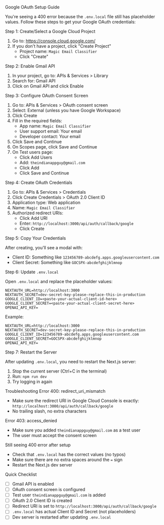 Google OAuth Setup Guide

You're seeing a 400 error because the `.env.local` file still has placeholder values. Follow these steps to get your Google OAuth credentials:

Step 1: Create/Select a Google Cloud Project

1. Go to: https://console.cloud.google.com/
2. If you don't have a project, click "Create Project"
   - Project name: `Magic Email Classifier`
   - Click "Create"

Step 2: Enable Gmail API

1. In your project, go to: APIs & Services > Library
2. Search for: Gmail API
3. Click on Gmail API and click Enable

Step 3: Configure OAuth Consent Screen

1. Go to: APIs & Services > OAuth consent screen
2. Select: External (unless you have Google Workspace)
3. Click Create
4. Fill in the required fields:
   - App name: `Magic Email Classifier`
   - User support email: Your email
   - Developer contact: Your email
5. Click Save and Continue
6. On Scopes page, click Save and Continue
7. On Test users page:
   - Click Add Users
   - Add: `theindianappguy@gmail.com`
   - Click Add
   - Click Save and Continue

Step 4: Create OAuth Credentials

1. Go to: APIs & Services > Credentials
2. Click Create Credentials > OAuth 2.0 Client ID
3. Application type: Web application
4. Name: `Magic Email Classifier`
5. Authorized redirect URIs:
   - Click Add URI
   - Enter: `http://localhost:3000/api/auth/callback/google`
   - Click Create

Step 5: Copy Your Credentials

After creating, you'll see a modal with:

- Client ID: Something like `123456789-abcdefg.apps.googleusercontent.com`
- Client Secret: Something like `GOCSPX-abcdefghijklmnop`

Step 6: Update `.env.local`

Open `.env.local` and replace the placeholder values:

```env
NEXTAUTH_URL=http://localhost:3000
NEXTAUTH_SECRET=dev-secret-key-please-replace-this-in-production
GOOGLE_CLIENT_ID=<paste-your-actual-client-id-here>
GOOGLE_CLIENT_SECRET=<paste-your-actual-client-secret-here>
OPENAI_API_KEY=
```

Example:

```env
NEXTAUTH_URL=http://localhost:3000
NEXTAUTH_SECRET=dev-secret-key-please-replace-this-in-production
GOOGLE_CLIENT_ID=123456789-abcdefg.apps.googleusercontent.com
GOOGLE_CLIENT_SECRET=GOCSPX-abcdefghijklmnop
OPENAI_API_KEY=
```

Step 7: Restart the Server

After updating `.env.local`, you need to restart the Next.js server:

1. Stop the current server (Ctrl+C in the terminal)
2. Run: `npm run dev`
3. Try logging in again

Troubleshooting
Error 400: redirect_uri_mismatch

- Make sure the redirect URI in Google Cloud Console is exactly: `http://localhost:3000/api/auth/callback/google`
- No trailing slash, no extra characters

Error 403: access_denied

- Make sure you added `theindianappguy@gmail.com` as a test user
- The user must accept the consent screen

Still seeing 400 error after setup

- Check that `.env.local` has the correct values (no typos)
- Make sure there are no extra spaces around the `=` sign
- Restart the Next.js dev server

Quick Checklist

- [ ] Gmail API is enabled
- [ ] OAuth consent screen is configured
- [ ] Test user `theindianappguy@gmail.com` is added
- [ ] OAuth 2.0 Client ID is created
- [ ] Redirect URI is set to `http://localhost:3000/api/auth/callback/google`
- [ ] `.env.local` has actual Client ID and Secret (not placeholders)
- [ ] Dev server is restarted after updating `.env.local`
